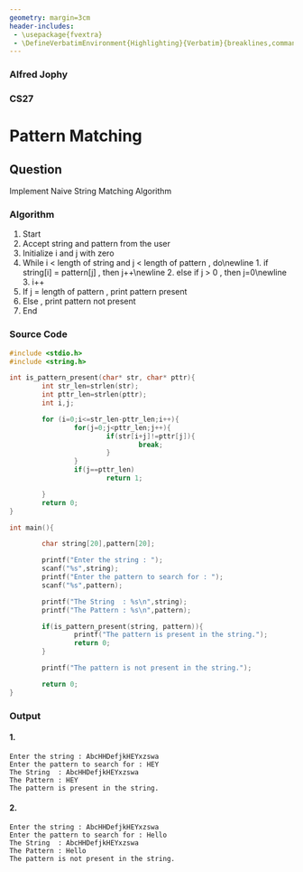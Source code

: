 ```yaml
---
geometry: margin=3cm
header-includes:
 - \usepackage{fvextra}
 - \DefineVerbatimEnvironment{Highlighting}{Verbatim}{breaklines,commandchars=\\\{\}}
---
```

### Alfred Jophy
### CS27

# Pattern Matching


##  Question
Implement Naive String Matching Algorithm

### Algorithm
1. Start
2. Accept string and pattern from the user
3. Initialize i and j with zero
4. While i < length of string and j < length of pattern , do\newline
        1. if string[i] = pattern[j] , then j++\newline
        2. else if j > 0 , then j=0\newline 
        3. i++
5. If j = length of pattern , print pattern present
6. Else , print pattern not present
7. End

### Source Code
```c
#include <stdio.h>
#include <string.h>

int is_pattern_present(char* str, char* pttr){
        int str_len=strlen(str);
        int pttr_len=strlen(pttr);
        int i,j;

        for (i=0;i<=str_len-pttr_len;i++){
                for(j=0;j<pttr_len;j++){
                        if(str[i+j]!=pttr[j]){
                                break;
                        }
                }
                if(j==pttr_len)
                        return 1;

        }
        return 0;
}

int main(){

        char string[20],pattern[20];

        printf("Enter the string : ");
        scanf("%s",string);
        printf("Enter the pattern to search for : ");
        scanf("%s",pattern);

        printf("The String  : %s\n",string);
        printf("The Pattern : %s\n",pattern);

        if(is_pattern_present(string, pattern)){
                printf("The pattern is present in the string.");
                return 0;
        }

        printf("The pattern is not present in the string.");

        return 0;
}
```

### Output
#### 1. 
```
Enter the string : AbcHHDefjkHEYxzswa
Enter the pattern to search for : HEY
The String  : AbcHHDefjkHEYxzswa
The Pattern : HEY
The pattern is present in the string.

```

#### 2.
```
Enter the string : AbcHHDefjkHEYxzswa
Enter the pattern to search for : Hello
The String  : AbcHHDefjkHEYxzswa
The Pattern : Hello
The pattern is not present in the string.

```
